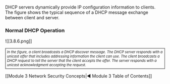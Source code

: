 DHCP servers dynamically provide IP configuration information to clients. The figure shows the typical sequence of a DHCP message exchange between client and server.

### Normal DHCP Operation

![[3.8.6.png]]
<div style="width: 100%; font-style: italic; font-size: .8em; border: solid grey 2px; padding: 4px;">
In the figure, a client broadcasts a DHCP discover message. The DHCP server responds with a unicast offer that includes addressing information the client can use. The client broadcasts a DHCP request to tell the server that the client accepts the offer. The server responds with a unicast acknowledgment accepting the request.
</div>


[[Module 3 Network Security Concepts|◀ Module 3 Table of Contents]]